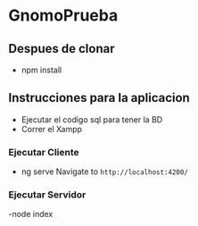 # GnomoPrueba

## Despues de clonar

- npm install

## Instrucciones para la aplicacion
- Ejecutar el codigo sql para tener la BD
- Correr el Xampp

### Ejecutar Cliente

- ng serve  Navigate to `http://localhost:4200/`

### Ejecutar Servidor

-node index 
